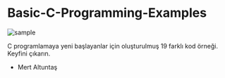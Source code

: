 # Basic-C-Programming-Examples
![sample](https://codelib.org/wp-content/uploads/2019/10/product_16032_product_shot_wide_image.jpg)

C programlamaya yeni başlayanlar için oluşturulmuş 19 farklı kod örneği. Keyfini çıkarın.
- Mert Altuntaş
